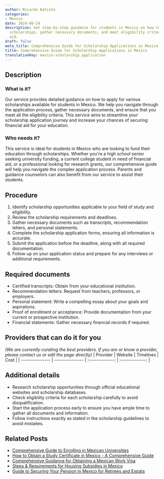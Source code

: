 ```yaml
---
author: Ricardo Batista
categories:
- Mexico
date: 2024-06-24
description: Get step-by-step guidance for students in Mexico on how to apply for
  scholarships, gather necessary documents, and meet eligibility criteria for financial
  aid.
draft: false
meta_title: Comprehensive Guide for Scholarship Applications in Mexico
title: Comprehensive Guide for Scholarship Applications in Mexico
translationKey: mexico-scholarship_application
---
```



## Description
### What is it?
Our service provides detailed guidance on how to apply for various scholarships available for students in Mexico. We help you navigate through the application process, gather necessary documents, and ensure that you meet all the eligibility criteria. This service aims to streamline your scholarship application journey and increase your chances of securing financial aid for your education.

### Who needs it?
This service is ideal for students in Mexico who are looking to fund their education through scholarships. Whether you're a high school senior seeking university funding, a current college student in need of financial aid, or a professional looking for research grants, our comprehensive guide will help you navigate the complex application process. Parents and guidance counselors can also benefit from our service to assist their students.

## Procedure

1. Identify scholarship opportunities applicable to your field of study and eligibility.
2. Review the scholarship requirements and deadlines.
3. Gather necessary documents such as transcripts, recommendation letters, and personal statements.
4. Complete the scholarship application forms, ensuring all information is accurate.
5. Submit the application before the deadline, along with all required documentation.
6. Follow up on your application status and prepare for any interviews or additional requirements.


## Required documents

- Certified transcripts: Obtain from your educational institution.
- Recommendation letters: Request from teachers, professors, or employers.
- Personal statement: Write a compelling essay about your goals and aspirations.
- Proof of enrollment or acceptance: Provide documentation from your current or prospective institution.
- Financial statements: Gather necessary financial records if required.


## Providers that can do it for you
_(We are currently curating the best providers. If you are or know a provider, please contact us or edit the page directly)_
| Provider        |     Website     |     Timelines    |       Cost      |
| --------------- | --------------- |  :-------------: | :-------------: |

## Additional details

- Research scholarship opportunities through official educational websites and scholarship databases.
- Check eligibility criteria for each scholarship carefully to avoid disqualification.
- Start the application process early to ensure you have ample time to gather all documents and information.
- Follow instructions exactly as stated in the scholarship guidelines to avoid mistakes.

## Related Posts

- [Comprehensive Guide to Enrolling in Mexican Universities](https://tramitit.com/english/guides/mexico/higher_education_enrollment/)
- [How to Obtain a Study Certificate in Mexico - A Comprehensive Guide](https://tramitit.com/english/guides/mexico/study_certificate/)
- [Comprehensive Guidance for Obtaining a Mexican Work Visa](https://tramitit.com/english/guides/mexico/work_visa_processing/)
- [Steps & Requirements for Housing Subsidies in Mexico](https://tramitit.com/english/guides/mexico/housing_subsidy_request/)
- [Guide to Securing Your Pension in Mexico for Retirees and Expats](https://tramitit.com/english/guides/mexico/pension_request/)